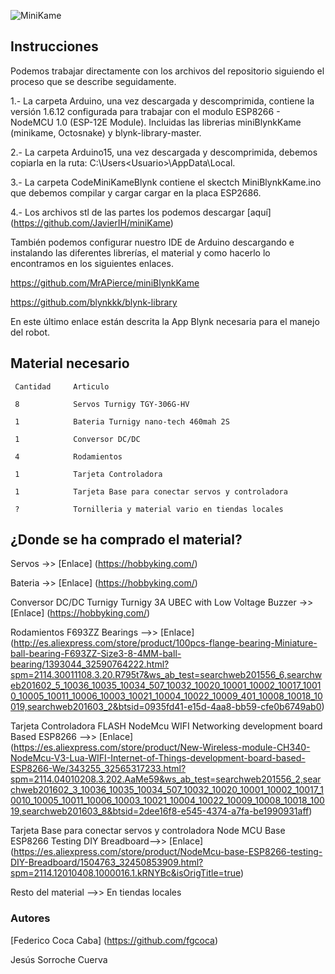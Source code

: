 ![MiniKame](https://github.com/fgcoca/3D-Design/blob/master/BugBot/Images/08_BB.jpg) 

## **Instrucciones**

Podemos trabajar directamente con los archivos del repositorio siguiendo el proceso que se describe seguidamente.

1.- La carpeta Arduino, una vez descargada y descomprimida, contiene la versión 1.6.12 configurada para trabajar con el modulo
ESP8266 - NodeMCU 1.0 (ESP-12E Module). Incluidas las librerias miniBlynkKame (minikame, Octosnake)
y blynk-library-master.

2.- La carpeta Arduino15, una vez descargada y descomprimida, debemos copiarla en la ruta: C:\Users\<Usuario>\AppData\Local.

3.- La carpeta CodeMiniKameBlynk contiene el skectch MiniBlynkKame.ino que debemos compilar y cargar cargar en la placa ESP2686.

4.- Los archivos stl de las partes los podemos descargar [aquí] (https://github.com/JavierIH/miniKame)

También podemos configurar nuestro IDE de Arduino descargando e instalando las diferentes librerías, el material y como hacerlo lo encontramos en los siguientes enlaces.

https://github.com/MrAPierce/miniBlynkKame

https://github.com/blynkkk/blynk-library

En este último enlace están descrita la App Blynk necesaria para el manejo del robot.

## **Material necesario**

     Cantidad     Articulo

     8            Servos Turnigy TGY-306G-HV 
     
     1            Bateria Turnigy nano-tech 460mah 2S 
     
     1            Conversor DC/DC 
     
     4            Rodamientos
     
     1            Tarjeta Controladora
     
     1            Tarjeta Base para conectar servos y controladora
     
     ?            Tornilleria y material vario en tiendas locales

## **¿Donde se ha comprado el material?**
Servos ->> [Enlace] (https://hobbyking.com/)

Bateria ->> [Enlace] (https://hobbyking.com/)

Conversor DC/DC Turnigy Turnigy 3A UBEC with Low Voltage Buzzer ->> [Enlace] (https://hobbyking.com/)

Rodamientos F693ZZ Bearings -->> [Enlace] (http://es.aliexpress.com/store/product/100pcs-flange-bearing-Miniature-ball-bearing-F693ZZ-Size3-8-4MM-ball-bearing/1393044_32590764222.html?spm=2114.30011108.3.20.R795t7&ws_ab_test=searchweb201556_6,searchweb201602_5_10036_10035_10034_507_10032_10020_10001_10002_10017_10010_10005_10011_10006_10003_10021_10004_10022_10009_401_10008_10018_10019,searchweb201603_2&btsid=0935fd41-e15d-4aa8-bb59-cfe0b6749ab0)

Tarjeta Controladora FLASH NodeMcu WIFI Networking development board Based ESP8266 -->> [Enlace] (https://es.aliexpress.com/store/product/New-Wireless-module-CH340-NodeMcu-V3-Lua-WIFI-Internet-of-Things-development-board-based-ESP8266-We/343255_32565317233.html?spm=2114.04010208.3.202.AaMe59&ws_ab_test=searchweb201556_2,searchweb201602_3_10036_10035_10034_507_10032_10020_10001_10002_10017_10010_10005_10011_10006_10003_10021_10004_10022_10009_10008_10018_10019,searchweb201603_8&btsid=2dee16f8-e545-4374-a7fa-be1990931aff)

Tarjeta Base para conectar servos y controladora Node MCU Base ESP8266 Testing DIY Breadboard-->> [Enlace] (https://es.aliexpress.com/store/product/NodeMcu-base-ESP8266-testing-DIY-Breadboard/1504763_32450853909.html?spm=2114.12010408.1000016.1.kRNYBc&isOrigTitle=true)

Resto del material -->> En tiendas locales

### **Autores**

[Federico Coca Caba] (https://github.com/fgcoca)

Jesús Sorroche Cuerva


